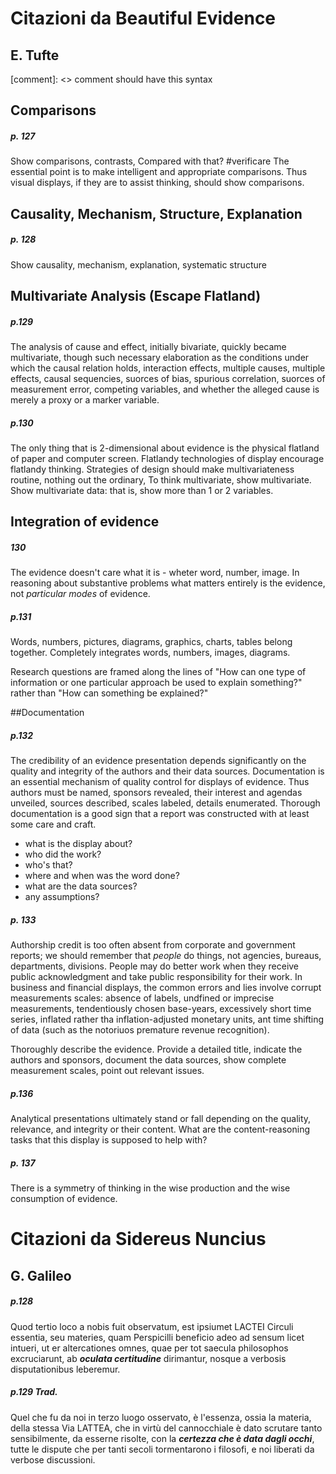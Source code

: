 Citazioni da Beautiful Evidence
===============================

E. Tufte
--------

[comment]: <> comment should have this syntax


## Comparisons
##### p. 127
Show comparisons, contrasts,
Compared with that? #verificare
The essential point is to make intelligent and appropriate comparisons.
Thus visual displays, if they are to assist thinking, should show comparisons.

## Causality, Mechanism, Structure, Explanation
##### p. 128
Show causality, mechanism, explanation, systematic structure

## Multivariate Analysis (Escape Flatland)
##### p.129
The analysis of cause and effect, initially bivariate, quickly became multivariate, though such necessary elaboration as the conditions under which the causal relation holds, interaction effects, multiple causes, multiple effects, causal sequencies, suorces of bias, spurious correlation, suorces of measurement error, competing variables, and whether the alleged cause is merely a proxy or a marker variable.

##### p.130
The only thing that is 2-dimensional about evidence is the physical flatland of paper and computer screen.
Flatlandy technologies of display encourage flatlandy thinking.
Strategies of design should make multivariateness routine, nothing out the ordinary,
To think multivariate, show multivariate.
Show multivariate data: that is, show more than 1 or 2 variables.

## Integration of evidence
##### 130
The evidence doesn't care what it is - wheter word, number, image. In reasoning about substantive problems what matters entirely is the evidence, not *particular modes* of evidence.

##### p.131 
Words, numbers, pictures, diagrams, graphics, charts, tables belong together.
Completely integrates words, numbers, images, diagrams.

Research questions are framed along the lines of "How can one type of information or one particular approach be used to explain something?" rather than "How can something be explained?"


##Documentation
##### p.132
The credibility of an evidence presentation depends significantly on the quality and integrity of the authors and their data sources.
Documentation is an essential mechanism of quality control for displays of evidence. Thus authors must be named, sponsors revealed, their interest and agendas unveiled, sources described, scales labeled, details enumerated.
Thorough documentation is a good sign that a report was constructed with at least some care and craft.
* what is the display about?
* who did the work?
* who's that?
* where and when was the word done?
* what are the data sources?
* any assumptions?

##### p. 133
Authorship credit is too often absent from corporate and government reports; we should remember that *people* do things, not agencies, bureaus, departments, divisions.
People may do better work when they receive public acknowledgment and take public responsibility for their work.
In business and financial displays, the common errors and lies involve corrupt measurements scales: absence of labels, undfined or imprecise measurements, tendentiously chosen base-years, excessively short time series, inflated rather tha inflation-adjusted monetary units, ant time shifting of data (such as the notoriuos premature revenue recognition).

Thoroughly describe the evidence. Provide a detailed title, indicate the authors and sponsors, document the data sources, show complete measurement scales, point out relevant issues.

##### p.136 
Analytical presentations ultimately stand or fall depending on the quality, relevance, and integrity or their content.
What are the content-reasoning tasks that this display is supposed to help with?

##### p. 137
There is a symmetry of thinking in the wise production and the wise consumption of evidence.


Citazioni da Sidereus Nuncius
==============================

G. Galileo
----------

##### p.128
Quod tertio loco a nobis fuit observatum, est ipsiumet LACTEI Circuli essentia, seu materies, quam Perspicilli beneficio adeo ad sensum licet intueri, ut er altercationes omnes, quae per tot saecula philosophos excruciarunt, ab ***oculata certitudine*** dirimantur, nosque a verbosis disputationibus leberemur.

##### p.129 Trad.
Quel che fu da noi in terzo luogo osservato, è l'essenza, ossia la materia, della stessa Via LATTEA, che in virtù del cannocchiale è dato scrutare tanto sensibilmente, da esserne risolte, con la ***certezza che è data dagli occhi***, tutte le dispute che per tanti secoli tormentarono i filosofi, e noi liberati da verbose discussioni.
